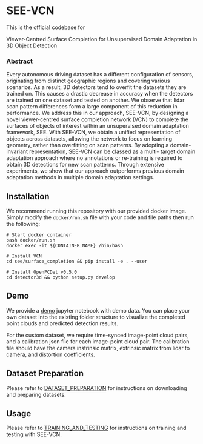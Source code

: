 # SEE-VCN

This is the official codebase for 

Viewer-Centred Surface Completion for Unsupervised Domain Adaptation in 3D Object Detection

### Abstract

Every autonomous driving dataset has a different configuration of sensors, originating from distinct geographic regions and covering various scenarios. As a result, 3D detectors tend to overfit the datasets they are trained on. This causes a drastic decrease in accuracy when the detectors are trained on one dataset and tested on another. We observe that lidar scan pattern differences form a large component of this reduction in performance. We address this in our approach, SEE-VCN, by designing a novel viewer-centred surface completion network (VCN) to complete the surfaces of objects of interest within an unsupervised domain adaptation framework, SEE. With SEE-VCN, we obtain a unified representation of objects across datasets, allowing the network to focus on learning geometry, rather than overfitting on scan patterns. By adopting a domain- invariant representation, SEE-VCN can be classed as a multi- target domain adaptation approach where no annotations or re-training is required to obtain 3D detections for new scan patterns. Through extensive experiments, we show that our approach outperforms previous domain adaptation methods in multiple domain adaptation settings.

## Installation
We recommend running this repository with our provided docker image. Simply modify the `docker/run.sh` file with your code and file paths then run the following:
```
# Start docker container
bash docker/run.sh
docker exec -it ${CONTAINER_NAME} /bin/bash

# Install VCN
cd see/surface_completion && pip install -e . --user

# Install OpenPCDet v0.5.0
cd detector3d && python setup.py develop

```
## Demo
We provide a [demo](https://github.com/darrenjkt/SEE-VCN/blob/main/demo/demo.ipynb) jupyter notebook with demo data. You can place your own dataset into the existing folder structure to visualize the completed point clouds and predicted detection results.

For the custom dataset, we require time-synced image-point cloud pairs, and a calibration json file for each image-point cloud pair. The calibration file should have the camera instrinsic matrix, extrinsic matrix from lidar to camera, and distortion coefficients. 

## Dataset Preparation
Please refer to [DATASET_PREPARATION](https://github.com/darrenjkt/SEE-VCN/blob/main/docs/DATASET_PREPARATION.md) for instructions on downloading and preparing datasets. 

## Usage
Please refer to [TRAINING_AND_TESTING](https://github.com/darrenjkt/SEE-VCN/blob/main/docs/TRAINING_AND_TESTING.md) for instructions on training and testing with SEE-VCN.




